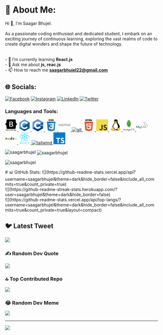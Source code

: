 # 💫 About Me:
Hi 👋, I'm Saagar Bhujel.<br><br>As a passionate coding enthusiast and dedicated student, I embark on an exciting journey of continuous learning, exploring the vast realms of code to create digital wonders and shape the future of technology.<br><br><br>- 🌱 I’m currently learning **React.js**<br>- 💬 Ask me about **js, reac.js**<br>- 📫 How to reach me **saagarbhujel22@gmail.com**<br>


## 🌐 Socials:
[![Facebook](https://img.shields.io/badge/Facebook-%231877F2.svg?logo=Facebook&logoColor=white)](https://facebook.com/RagaaSMgR618) [![Instagram](https://img.shields.io/badge/Instagram-%23E4405F.svg?logo=Instagram&logoColor=white)](https://instagram.com/saagar_bhujel) [![LinkedIn](https://img.shields.io/badge/LinkedIn-%230077B5.svg?logo=linkedin&logoColor=white)](https://linkedin.com/in/saagar-bhujel-187827193) [![Twitter](https://img.shields.io/badge/Twitter-%231DA1F2.svg?logo=Twitter&logoColor=white)](https://twitter.com/Saagarbhujel) 

<h3 align="left">Languages and Tools:</h3>

<p align="left"> <a href="https://getbootstrap.com" target="_blank" rel="noreferrer"> <img src="https://raw.githubusercontent.com/devicons/devicon/master/icons/bootstrap/bootstrap-plain-wordmark.svg" alt="bootstrap" width="40" height="40"/> </a> <a href="https://www.cprogramming.com/" target="_blank" rel="noreferrer"> <img src="https://raw.githubusercontent.com/devicons/devicon/master/icons/c/c-original.svg" alt="c" width="40" height="40"/> </a> <a href="https://www.w3schools.com/cpp/" target="_blank" rel="noreferrer"> <img src="https://raw.githubusercontent.com/devicons/devicon/master/icons/cplusplus/cplusplus-original.svg" alt="cplusplus" width="40" height="40"/> </a> <a href="https://www.w3schools.com/css/" target="_blank" rel="noreferrer"> <img src="https://raw.githubusercontent.com/devicons/devicon/master/icons/css3/css3-original-wordmark.svg" alt="css3" width="40" height="40"/> </a> <a href="https://expressjs.com" target="_blank" rel="noreferrer"> <img src="https://raw.githubusercontent.com/devicons/devicon/master/icons/express/express-original-wordmark.svg" alt="express" width="40" height="40"/> </a> <a href="https://git-scm.com/" target="_blank" rel="noreferrer"> <img src="https://www.vectorlogo.zone/logos/git-scm/git-scm-icon.svg" alt="git" width="40" height="40"/> </a> <a href="https://www.w3.org/html/" target="_blank" rel="noreferrer"> <img src="https://raw.githubusercontent.com/devicons/devicon/master/icons/html5/html5-original-wordmark.svg" alt="html5" width="40" height="40"/> </a> <a href="https://developer.mozilla.org/en-US/docs/Web/JavaScript" target="_blank" rel="noreferrer"> <img src="https://raw.githubusercontent.com/devicons/devicon/master/icons/javascript/javascript-original.svg" alt="javascript" width="40" height="40"/> </a> <a href="https://www.linux.org/" target="_blank" rel="noreferrer"> <img src="https://raw.githubusercontent.com/devicons/devicon/master/icons/linux/linux-original.svg" alt="linux" width="40" height="40"/> </a> <a href="https://www.mongodb.com/" target="_blank" rel="noreferrer"> <img src="https://raw.githubusercontent.com/devicons/devicon/master/icons/mongodb/mongodb-original-wordmark.svg" alt="mongodb" width="40" height="40"/> </a> <a href="https://www.mysql.com/" target="_blank" rel="noreferrer"> <img src="https://raw.githubusercontent.com/devicons/devicon/master/icons/mysql/mysql-original-wordmark.svg" alt="mysql" width="40" height="40"/> </a> <a href="https://nodejs.org" target="_blank" rel="noreferrer"> <img src="https://raw.githubusercontent.com/devicons/devicon/master/icons/nodejs/nodejs-original-wordmark.svg" alt="nodejs" width="40" height="40"/> </a> <a href="https://reactjs.org/" target="_blank" rel="noreferrer"> <img src="https://raw.githubusercontent.com/devicons/devicon/master/icons/react/react-original-wordmark.svg" alt="react" width="40" height="40"/> </a> <a href="https://tailwindcss.com/" target="_blank" rel="noreferrer"> <img src="https://www.vectorlogo.zone/logos/tailwindcss/tailwindcss-icon.svg" alt="tailwind" width="40" height="40"/> </a> <a href="https://www.typescriptlang.org/" target="_blank" rel="noreferrer"> <img src="https://raw.githubusercontent.com/devicons/devicon/master/icons/typescript/typescript-original.svg" alt="typescript" width="40" height="40"/> </a> </p>

<p><img align="left" src="https://github-readme-stats.vercel.app/api/top-langs?username=saagarbhujel&show_icons=true&locale=en&layout=compact" alt="saagarbhujel" /></p>

<p>&nbsp;<img align="center" src="https://github-readme-stats.vercel.app/api?username=saagarbhujel&show_icons=true&locale=en" alt="saagarbhujel" /></p>

<p><img align="center" src="https://github-readme-streak-stats.herokuapp.com/?user=saagarbhujel&" alt="saagarbhujel" /></p>
# 📊 GitHub Stats:
![](https://github-readme-stats.vercel.app/api?username=saagarbhujel&theme=dark&hide_border=false&include_all_commits=true&count_private=true)<br/>
![](https://github-readme-streak-stats.herokuapp.com/?user=saagarbhujel&theme=dark&hide_border=false)<br/>
![](https://github-readme-stats.vercel.app/api/top-langs/?username=saagarbhujel&theme=dark&hide_border=false&include_all_commits=true&count_private=true&layout=compact)

## 🐦 Latest Tweet
[![](https://gtce.itsvg.in/api?username=Saagarbhujel)](https://github.com/VishwaGauravIn/github-twitter-card-embed)

### ✍️ Random Dev Quote
![](https://quotes-github-readme.vercel.app/api?type=horizontal&theme=dark)

### 🔝 Top Contributed Repo
![](https://github-contributor-stats.vercel.app/api?username=saagarbhujel&limit=5&theme=dark&combine_all_yearly_contributions=true)

### 😂 Random Dev Meme
<img src="https://rm.up.railway.app/" width="512px"/>

---
[![](https://visitcount.itsvg.in/api?id=saagarbhujel&icon=0&color=12)](https://visitcount.itsvg.in)

<!-- Proudly created with GPRM ( https://gprm.itsvg.in ) -->
